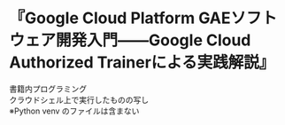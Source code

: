 # 『Google Cloud Platform GAEソフトウェア開発入門――Google Cloud Authorized Trainerによる実践解説』
書籍内プログラミング  
クラウドシェル上で実行したものの写し  
※Python venv のファイルは含まない